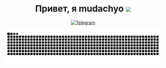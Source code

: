 <h1 align="center">Привет, я mudachyo <img src="https://media.giphy.com/media/J2awouDsf23R2vo2p5/giphy.gif" width="50"></h1>


<p align="center">
<a href="http://t.me/mudachyo">
<img src="https://img.shields.io/badge/Telegram-%232E87FB?color=5865F2&style=for-the-badge&logo=telegram&logoColor=white"alt="Telegram"/>
</a>
</p>


<img src="https://raw.githubusercontent.com/mudachyo/mudachyo/main/github-user-contribution.svg">
